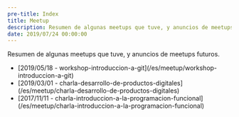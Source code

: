 ```yaml
---
pre-title: Index
title: Meetup
description: Resumen de algunas meetups que tuve, y anuncios de meetups futuros
date: 2019/07/24 00:00:00
---
```


Resumen de algunas meetups que tuve, y anuncios de meetups futuros.

<nav id="file">
	<ul>
		<li>[<span class="mobile-hide">2019/05/18 - </span>workshop-introduccion-a-git](/es/meetup/workshop-introduccion-a-git)</li>
		<li>[<span class="mobile-hide">2019/03/01 - </span>charla-desarrollo-de-productos-digitales](/es/meetup/charla-desarrollo-de-productos-digitales)</li>
		<li>[<span class="mobile-hide">2017/11/11 - </span>charla-introduccion-a-la-programacion-funcional](/es/meetup/charla-introduccion-a-la-programacion-funcional)</li>
	</ul>
</nav>
<nav id="dir">
	<ul>
	</ul>
</nav>
